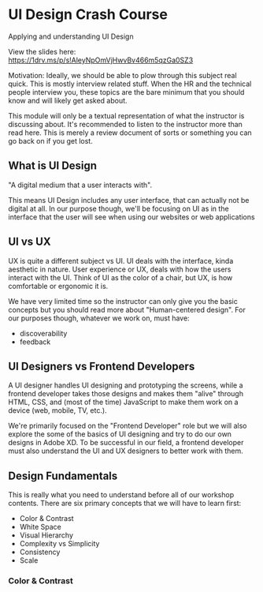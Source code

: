 # UI Design Crash Course

Applying and understanding UI Design

View the slides here:
https://1drv.ms/p/s!AleyNpOmVjHwvBv466m5qzGa0SZ3

Motivation: Ideally, we should be able to plow through this subject real quick. This is mostly interview related stuff. When the HR and the technical people interview you, these topics are the bare minimum that you should know and will likely get asked about.

This module will only be a textual representation of what the instructor is discussing about. It's recommended to listen to the instructor more than read here. This is merely a review document of sorts or something you can go back on if you get lost.

## What is UI Design

"A digital medium that a user interacts with".

This means UI Design includes any user interface, that can actually not be digital at all. In our purpose though, we'll be focusing on UI as in the interface that the user will see when using our websites or web applications

## UI vs UX

UX is quite a different subject vs UI. UI deals with the interface, kinda aesthetic in nature. User experience or UX, deals with how the users interact with the UI. Think of UI as the color of a chair, but UX, is how comfortable or ergonomic it is.

We have very limited time so the instructor can only give you the basic concepts but you should read more about "Human-centered design". For our purposes though, whatever we work on, must have:
 - discoverability
 - feedback

## UI Designers vs Frontend Developers

A UI designer handles UI designing and prototyping the screens, while a frontend developer takes those designs and makes them "alive" through HTML, CSS, and (most of the time) JavaScript to make them work on a device (web, mobile, TV, etc.)​.

We're primarily focused on the "Frontend Developer" role but we will also explore the some of the basics of UI designing and try to do our own designs in Adobe XD. To be successful in our field, a frontend developer must also understand the UI and UX designers to better work with them.

## Design Fundamentals

This is really what you need to understand before all of our workshop contents. There are six primary concepts that we will have to learn first:

- Color & Contrast​
- White Space​
- Visual Hierarchy​
- Complexity vs Simplicity​
- Consistency​
- Scale​

### Color & Contrast